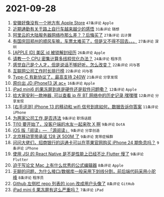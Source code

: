 # 2021-09-28

1. [安徽好像没有一个地方有 Apple Store](https://www.v2ex.com/t/804793) `47条评论` `Apple`
1. [近期通勤有关于路上自行车越来越少的感悟](https://www.v2ex.com/t/804816) `31条评论` `随想`
1. [阿里云的大陆服务器网络咋那么差？？后悔买了](https://www.v2ex.com/t/804822) `27条评论` `云计算`
1. [有国庆回郑州的顺风车嘛，车票太难买了，但是又不得不回去。。。](https://www.v2ex.com/t/804775) `27条评论` `深圳`
1. [[APPLE ID] 美区 id 被锁解封经历](https://www.v2ex.com/t/804799) `26条评论` `Apple`
1. [请教一个 CPU 密集计算多线程优化办法？](https://www.v2ex.com/t/804821) `24条评论` `程序员`
1. [感觉自己是个人才，但是说话不够好听，怎么改变？](https://www.v2ex.com/t/804824) `22条评论` `问与答`
1. [互联网公司工作时长排行榜](https://www.v2ex.com/t/804795) `22条评论` `问与答`
1. [Type-C 有新协议了，最高支持 240W](https://www.v2ex.com/t/804823) `21条评论` `分享发现`
1. [原价出 JD iPhone13 送 ac+](https://www.v2ex.com/t/804772) `16条评论` `Apple`
1. [iPad mini6 的果冻屏到底是硬件还是软件问题嘞？](https://www.v2ex.com/t/804813) `12条评论` `Apple`
1. [给大家安利一款神器, 可以查看 ip 在 BT 网络中的历史记录,嘿嘿嘿](https://www.v2ex.com/t/804781) `12条评论` `分享发现`
1. [[右手评测] iPhone 13 的移动和 wifi 信号到底如何，数据告诉你答案](https://www.v2ex.com/t/804794) `11条评论` `iPhone`
1. [为两家公司工作,是否违法](https://www.v2ex.com/t/804836) `9条评论` `职场话题`
1. [TI10 要开始了，没客户端的水友一起来吹 X 啊](https://www.v2ex.com/t/804831) `9条评论` `DotA`
1. [iOS 版「阅读」— 「源阅读」](https://www.v2ex.com/t/804806) `9条评论` `分享创造`
1. [北京移动宽带承诺 128 送 500M 了](https://www.v2ex.com/t/804801) `9条评论` `宽带症候群`
1. [问问大佬们，招商银行的运通卡可以在苹果官网购买 iPhone 24 期免息吗？](https://www.v2ex.com/t/804788) `9条评论` `iPhone`
1. [使用 JSI 的 React Native 是不是性能上已经不比 Flutter 慢了](https://www.v2ex.com/t/804786) `9条评论` `Flutter`
1. [迫于写论文 Mac 上有什么优秀的公式编辑器](https://www.v2ex.com/t/804837) `8条评论` `Apple`
1. [无聊的问题，为什么接口/数据库一般采用下划线分割，前后端代码采用小驼峰](https://www.v2ex.com/t/804827) `8条评论` `程序员`
1. [Github 左侧栏 repo 列表的 icon 改成用户头像了](https://www.v2ex.com/t/804784) `8条评论` `GitHub`
1. [iPad mini 6 果冻屏有这么严重吗？](https://www.v2ex.com/t/804826) `7条评论` `iPad`
